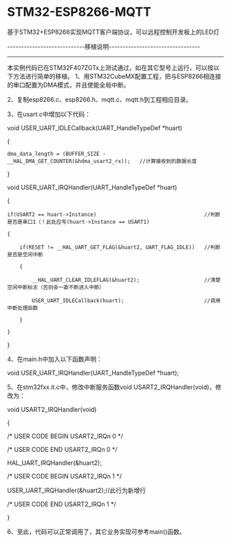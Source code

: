 # STM32-ESP8266-MQTT
基于STM32+ESP8266实现MQTT客户端协议，可以远程控制开发板上的LED灯

----------------------------移植说明---------------------------------

----------------------------------------------------------------------


本实例代码已在STM32F407ZGTx上测试通过，如在其它型号上运行，可以按以下方法进行简单的移植。
1、用STM32CubeMX配置工程，把与ESP8266相连接的串口配置为DMA模式，并且使能全局中断。

2、复制esp8266.c、esp8266.h、mqtt.c、mqtt.h到工程相应目录。

3、在usart.c中增加以下代码：


void USER_UART_IDLECallback(UART_HandleTypeDef *huart)

{

    dma_data_length = (BUFFER_SIZE - __HAL_DMA_GET_COUNTER(&hdma_usart2_rx));   //计算接收到的数据长度
    
}

void USER_UART_IRQHandler(UART_HandleTypeDef *huart)

{

    if(USART2 == huart->Instance)                                   //判断是否是串口1（！此处应写(huart->Instance == USART1)
    
    {
    
        if(RESET != __HAL_UART_GET_FLAG(&huart2, UART_FLAG_IDLE))   //判断是否是空闲中断
        
        {
        
            __HAL_UART_CLEAR_IDLEFLAG(&huart2);                     //清楚空闲中断标志（否则会一直不断进入中断）
            
            USER_UART_IDLECallback(huart);                          //调用中断处理函数
            
        }
        
    }
    
}


4、在main.h中加入以下函数声明：


void USER_UART_IRQHandler(UART_HandleTypeDef *huart);


5、在stm32fxx.it.c中，修改中断服务函数void USART2_IRQHandler(void)，修改为：

void USART2_IRQHandler(void)

{

  /* USER CODE BEGIN USART2_IRQn 0 */
  

  /* USER CODE END USART2_IRQn 0 */
  
  HAL_UART_IRQHandler(&huart2);
  
  /* USER CODE BEGIN USART2_IRQn 1 */
  
  USER_UART_IRQHandler(&huart2);//此行为新增行
  
  /* USER CODE END USART2_IRQn 1 */
  
}


6、至此，代码可以正常调用了，其它业务实现可参考main()函数。
